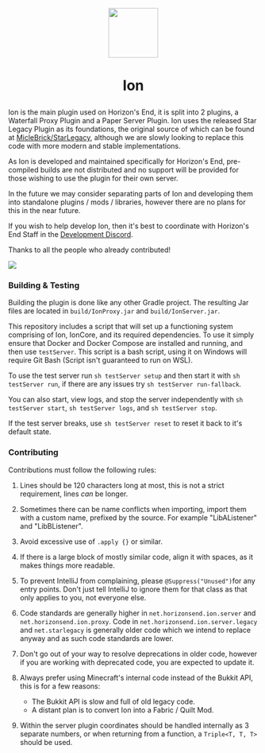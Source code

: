 <p align="center"><img width="100" height="100" src="https://github.com/HorizonsEndMC/Ion/assets/40183121/ac9eccba-055b-4210-bb01-bad09938d0a4"></p>

# <p align="center"> Ion </p>

Ion is the main plugin used on Horizon's End, it is split into 2 plugins, a Waterfall Proxy Plugin and a Paper Server
Plugin. Ion uses the released Star Legacy Plugin as its foundations, the original source of which can be found at
[MicleBrick/StarLegacy](https://github.com/MicleBrick/StarLegacy), although we are slowly looking to replace
this code with more modern and stable implementations.

As Ion is developed and maintained specifically for Horizon's End, pre-compiled builds are not distributed and no
support will be provided for those wishing to use the plugin for their own server.

In the future we may consider separating parts of Ion and developing them into standalone plugins / mods / libraries,
however there are no plans for this in the near future.

If you wish to help develop Ion, then it's best to coordinate with Horizon's End Staff in the
[Development Discord](https://discord.gg/p6mghBKU).

Thanks to all the people who already contributed!

<a href="https://github.com/HorizonsEndMC/Ion/graphs/contributors">
  <img src="https://contrib.rocks/image?repo=HorizonsEndMC/Ion" />
</a>

### Building & Testing

Building the plugin is done like any other Gradle project. The resulting Jar files are located in `build/IonProxy.jar`
and `build/IonServer.jar`.

This repository includes a script that will set up a functioning system comprising of Ion, IonCore, and its required
dependencies. To use it simply ensure that Docker and Docker Compose are installed and running, and then use
`testServer`. This script is a bash script, using it on Windows will require Git Bash (Script isn't guaranteed to run on WSL).

To use the test server run `sh testServer setup` and then start it with `sh testServer run`, if there are any issues try
`sh testServer run-fallback`.

You can also start, view logs, and stop the server independently with `sh testServer start`, `sh testServer logs`,
and `sh testServer stop`.

If the test server breaks, use `sh testServer reset` to reset it back to it's default state.

### Contributing

Contributions must follow the following rules:

1) Lines should be 120 characters long at most, this is not a strict requirement, lines *can* be longer.

2) Sometimes there can be name conflicts when importing, import them with a custom name, prefixed by the source. For
   example "LibAListener" and "LibBListener".

3) Avoid excessive use of `.apply {}` or similar.

4) If there is a large block of mostly similar code, align it with spaces, as it makes things more readable.

5) To prevent IntelliJ from complaining, please `@Suppress("Unused")`for any entry points. Don't just tell IntelliJ to
   ignore them for that class as that only applies to you, not everyone else.

6) Code standards are generally higher in `net.horizonsend.ion.server` and `net.horizonsend.ion.proxy`. Code in
   `net.horizonsend.ion.server.legacy` and `net.starlegacy` is generally older code which we intend to replace anyway
   and as such code standards are lower.

7) Don't go out of your way to resolve deprecations in older code, however if you are working with deprecated code, you
   are expected to update it.

8) Always prefer using Minecraft's internal code instead of the Bukkit API, this is for a few reasons:
   - The Bukkit API is slow and full of old legacy code.
   - A distant plan is to convert Ion into a Fabric / Quilt Mod.

9) Within the server plugin coordinates should be handled internally as 3 separate numbers, or when returning from a
    function, a `Triple<T, T, T>` should be used.

